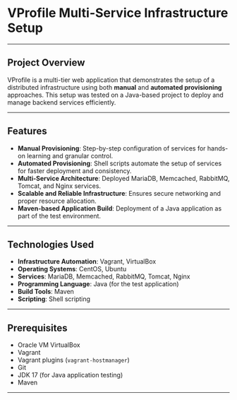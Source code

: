 # VProfile Multi-Service Infrastructure Setup
---

## Project Overview
VProfile is a multi-tier web application that demonstrates the setup of a distributed infrastructure using both **manual** and **automated provisioning** approaches. This setup was tested on a Java-based project to deploy and manage backend services efficiently.

---

## Features
- **Manual Provisioning**: Step-by-step configuration of services for hands-on learning and granular control.
- **Automated Provisioning**: Shell scripts automate the setup of services for faster deployment and consistency.
- **Multi-Service Architecture**: Deployed MariaDB, Memcached, RabbitMQ, Tomcat, and Nginx services.
- **Scalable and Reliable Infrastructure**: Ensures secure networking and proper resource allocation.
- **Maven-based Application Build**: Deployment of a Java application as part of the test environment.

---

## Technologies Used
- **Infrastructure Automation**: Vagrant, VirtualBox  
- **Operating Systems**: CentOS, Ubuntu  
- **Services**: MariaDB, Memcached, RabbitMQ, Tomcat, Nginx  
- **Programming Language**: Java (for the test application)  
- **Build Tools**: Maven  
- **Scripting**: Shell scripting  

---

## Prerequisites
- Oracle VM VirtualBox  
- Vagrant  
- Vagrant plugins (`vagrant-hostmanager`)  
- Git  
- JDK 17 (for Java application testing)  
- Maven  

---

